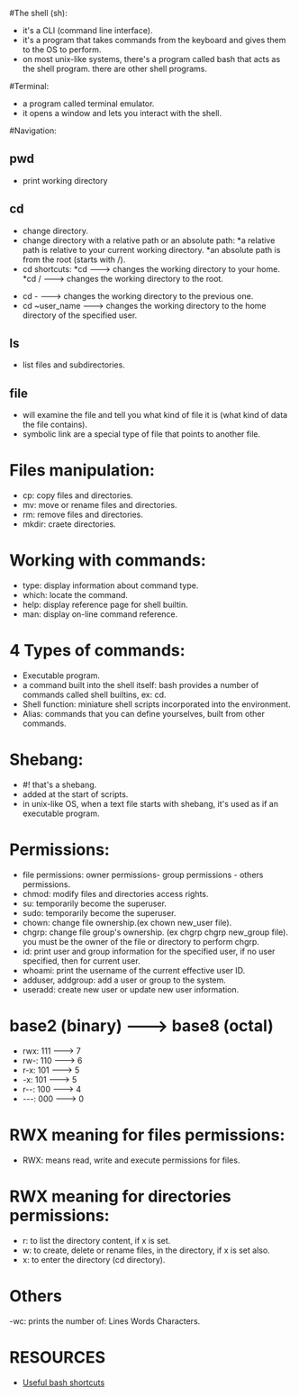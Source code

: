 #The shell (sh):
- it's a CLI (command line interface).
- it's a program that takes commands from the keyboard and gives them to the OS to perform.
- on most unix-like systems, there's a program called bash that acts as the shell program. there are other shell programs.

#Terminal:
- a program called terminal emulator.
- it opens a window and lets you interact with the shell.

#Navigation:

## pwd
- print working directory

## cd
- change directory.
- change directory with a relative path or an absolute path:
*a relative path is relative to your current working directory.
*an absolute path is from the root (starts with /).
- cd shortcuts:
*cd ---> changes the working directory to your home.
*cd / ---> changes the working directory to the root.
* cd - ---> changes the working directory to the previous one.
* cd ~user_name ---> changes the working directory to the home directory of the specified user.

## ls
- list files and subdirectories.

## file
- will examine the file and tell you what kind of file it is (what kind of data the file contains).
- symbolic link are a special type of file that points to another file.

# Files manipulation:
- cp: copy files and directories.
- mv: move or rename files and directories.
- rm: remove files and directories.
- mkdir: craete directories.

# Working with commands:
- type: display information about command type.
- which: locate the command.
- help: display reference page for shell builtin.
- man: display on-line command reference.

# 4 Types of commands:
- Executable program.
- a command built into the shell itself: bash provides a number of commands called shell builtins, ex: cd.
- Shell function: miniature shell scripts incorporated into the environment.
- Alias: commands that you can define yourselves, built from other commands.

# Shebang:
- #! that's a shebang.
- added at the start of scripts.
- in unix-like OS, when a text file starts with shebang, it's used as if an executable program.

# Permissions:
- file permissions: owner permissions- group permissions - others permissions.
- chmod: modify files and directories access rights.
- su: temporarily become the superuser.
- sudo: temporarily become the superuser.
- chown: change file ownership.(ex chown new_user file).
- chgrp: change file group's ownership. (ex chgrp chgrp new_group file). you must be the owner of the file or directory to perform chgrp.
- id: print user and group information for the specified user, if no user specified, then for current user.
- whoami: print the username of the current effective user ID.
- adduser, addgroup: add a user or group to the system.
- useradd: create new user or update new user information.

# base2 (binary) ---> base8 (octal)
- rwx: 111 ---> 7
- rw-: 110 ---> 6
- r-x: 101 ---> 5
- -x: 101 ---> 5
- r--: 100 ---> 4
- ---: 000 ---> 0

# RWX meaning for files permissions:
- RWX: means read, write and execute permissions for files.

# RWX meaning for directories permissions:
- r: to list the directory content, if x is set.
- w: to create, delete or rename files, in the directory, if x is set also.
- x: to enter the directory (cd directory).

# Others
-wc: prints the number of: Lines Words Characters.
# RESOURCES
- [Useful bash shortcuts](https://www.howtogeek.com/howto/ubuntu/keyboard-shortcuts-for-bash-command-shell-for-ubuntu-debian-suse-redhat-linux-etc/)
